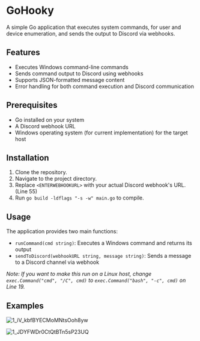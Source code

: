 # GoHooky

A simple Go application that executes system commands, for user and device enumeration, and sends the output to Discord via webhooks.

## Features

- Executes Windows command-line commands
- Sends command output to Discord using webhooks
- Supports JSON-formatted message content
- Error handling for both command execution and Discord communication

## Prerequisites

- Go installed on your system
- A Discord webhook URL
- Windows operating system (for current implementation) for the target host

## Installation

1. Clone the repository.
2. Navigate to the project directory.
3. Replace `<ENTERWEBHOOKURL>` with your actual Discord webhook's URL. (Line 55)
3. Run `go build -ldflags "-s -w" main.go` to compile.

## Usage

The application provides two main functions:

- `runCommand(cmd string)`: Executes a Windows command and returns its output
- `sendToDiscord(webhookURL string, message string)`: Sends a message to a Discord channel via webhook

*Note: If you want to make this run on a Linux host, change `exec.Command("cmd", "/C", cmd)` to `exec.Command("bash", "-c", cmd)` on Line 19.*

## Examples

![1_iV_kbfBYECMoMNtsOoh8yw](https://github.com/user-attachments/assets/3bd9e55f-3a91-447a-a1e7-757033c531e8)

![1_JDYFWDr0CtQtBTn5sP23UQ](https://github.com/user-attachments/assets/4bec2c85-2bd9-4ade-896e-459ab3e65eb7)

